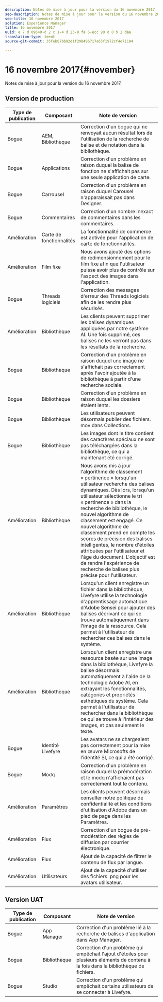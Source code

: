 ```yaml
---
description: Notes de mise à jour pour la version du 16 novembre 2017.
seo-description: Notes de mise à jour pour la version du 16 novembre 2017.
seo-title: 16 novembre 2017
solution: Experience Manager
title: 16 novembre 2017
uuid: e 7 d 09640-d 2 c 1-4 d 23-8 fa 6-ecc 90 d 0 b 2 daa
translation-type: tm+mt
source-git-commit: 35feb87bb82d1f298496717a65f1972cf4e71104

---
```



# 16 novembre 2017{#november}

Notes de mise à jour pour la version du 16 novembre 2017.

## Version de production

| **Type de publication** | **Composant** | **Note de version** |
|---|---|---|
| Bogue | AEM, Bibliothèque | Correction d'un bogue qui ne renvoyait aucun résultat lors de l'utilisation de la recherche de balise et de notation dans la bibliothèque. |
| Bogue | Applications | Correction d'un problème en raison duquel la balise de fonction ne s'affichait pas sur une seule application de carte. |
| Bogue | Carrousel | Correction d'un problème en raison duquel Carousel n'apparaissait pas dans Designer. |
| Bogue | Commentaires | Correction d'un nombre inexact de commentaires dans les commentaires. |
| Amélioration | Carte de fonctionnalités | La fonctionnalité de commerce est activée pour l'application de carte de fonctionnalités. |
| Amélioration | Film fixe | Nous avons ajouté des options de redimensionnement pour le film fixe afin que l'utilisateur puisse avoir plus de contrôle sur l'aspect des images dans l'application. |
| Bogue | Threads logiciels | Correction des messages d'erreur des Threads logiciels afin de les rendre plus sécurisés. |
| Amélioration | Bibliothèque | Les clients peuvent supprimer les balises dynamiques appliquées par notre système AI. Une fois supprimé, ces balises ne les verront pas dans les résultats de la recherche. |
| Bogue | Bibliothèque | Correction d'un problème en raison duquel une image ne s'affichait pas correctement après l'avoir ajoutée à la bibliothèque à partir d'une recherche sociale. |
| Bogue | Bibliothèque | Correction d'un problème en raison duquel les dossiers étaient lents. |
| Bogue | Bibliothèque | Les utilisateurs peuvent désormais publier des fichiers. mov dans Collections. |
| Bogue | Bibliothèque | Les images dont le titre contient des caractères spéciaux ne sont pas téléchargées dans la bibliothèque, ce qui a maintenant été corrigé. |
| Amélioration | Bibliothèque | Nous avons mis à jour l'algorithme de classement « pertinence » lorsqu'un utilisateur recherche des balises dynamiques. Dès lors, lorsqu'un utilisateur sélectionne le tri « pertinence » dans la recherche de bibliothèque, le nouvel algorithme de classement est engagé. Ce nouvel algorithme de classement prend en compte les scores de précision des balises intelligentes, le nombre d'étoiles attribuées par l'utilisateur et l'âge du document. L'objectif est de rendre l'expérience de recherche de balises plus précise pour l'utilisateur. |
| Amélioration | Bibliothèque | Lorsqu'un client enregistre un fichier dans la bibliothèque, Livefyre utilise la technologie d'apprentissage automatique d'Adobe Sensei pour ajouter des balises décrivant ce qui se trouve automatiquement dans l'image de la ressource. Cela permet à l'utilisateur de rechercher ces balises dans le système. |
| Amélioration | Bibliothèque | Lorsqu'un client enregistre une ressource basée sur une image dans la bibliothèque, Livefyre la balise désormais automatiquement à l'aide de la technologie Adobe AI, en extrayant les fonctionnalités, catégories et propriétés esthétiques du système. Cela permet à l'utilisateur de rechercher dans la bibliothèque ce qui se trouve à l'intérieur des images, et pas seulement le texte. |
| Bogue | Identité Livefyre | Les avatars ne se chargeaient pas correctement pour la mise en œuvre Microsofts de l'identité SI, ce qui a été corrigé. |
| Bogue | Modq | Correction d'un problème en raison duquel la prémodération et le modq n'affichaient pas correctement tout le contenu. |
| Amélioration | Paramètres | Les clients peuvent désormais consulter notre politique de confidentialité et les conditions d'utilisation d'Adobe dans un pied de page dans les Paramètres. |
| Amélioration | Flux | Correction d'un bogue de pré-modération des règles de diffusion par courrier électronique. |
| Amélioration | Flux | Ajout de la capacité de filtrer le contenu de flux par langue. |
| Amélioration | Utilisateurs | Ajout de la capacité d'utiliser des fichiers. png pour les avatars utilisateur. |

## Version UAT

| **Type de publication** | **Composant** | **Note de version** |
|---|---|---|
| Bogue | App Manager | Correction d'un problème lié à la recherche de balises d'application dans App Manager. |
| Bogue | Bibliothèque | Correction d'un problème qui empêchait l'ajout d'étoiles pour plusieurs éléments de contenu à la fois dans la bibliothèque de fichiers. |
| Bogue | Studio | Correction d'un problème qui empêchait certains utilisateurs de se connecter à Livefyre. |

